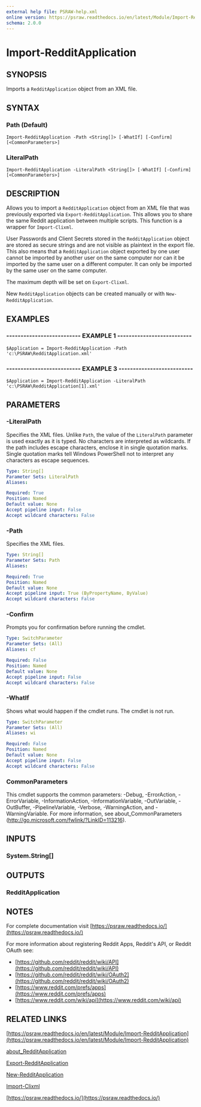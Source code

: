 ```yaml
---
external help file: PSRAW-help.xml
online version: https://psraw.readthedocs.io/en/latest/Module/Import-RedditApplication
schema: 2.0.0
---
```


# Import-RedditApplication

## SYNOPSIS
Imports a `RedditApplication` object from an XML file.

## SYNTAX

### Path (Default)
```
Import-RedditApplication -Path <String[]> [-WhatIf] [-Confirm] [<CommonParameters>]
```

### LiteralPath
```
Import-RedditApplication -LiteralPath <String[]> [-WhatIf] [-Confirm] [<CommonParameters>]
```

## DESCRIPTION
Allows you to import a `RedditApplication` object from an XML file that was previously exported via `Export-RedditApplication`. This allows you to share the same Reddit application between multiple scripts. This function is a wrapper for `Import-Clixml`. 

User Passwords and Client Secrets stored in the `RedditApplication` object are stored as secure strings and are not visible as plaintext in the export file. This also means that a `RedditApplication` object exported by one user cannot be imported by another user on the same computer nor can it be imported by the same user on a different computer. It can only be imported by the same user on the same computer.

The maximum depth will be set on `Export-Clixml`.

New `RedditApplication` objects can be created manually or with `New-RedditApplication`.

## EXAMPLES

### -------------------------- EXAMPLE 1 --------------------------
```
$Application = Import-RedditApplication -Path 'c:\PSRAW\RedditApplication.xml'
```

### -------------------------- EXAMPLE 3 --------------------------
```
$Application = Import-RedditApplication -LiteralPath 'c:\PSRAW\RedditApplication[1].xml'
```

## PARAMETERS

### -LiteralPath
Specifies the XML files. Unlike `Path`, the value of the `LiteralPath` parameter is used exactly as it is typed. No characters are interpreted as wildcards. If the path includes escape characters, enclose it in single quotation marks. Single quotation marks tell Windows PowerShell not to interpret any characters as escape sequences.

```yaml
Type: String[]
Parameter Sets: LiteralPath
Aliases: 

Required: True
Position: Named
Default value: None
Accept pipeline input: False
Accept wildcard characters: False
```

### -Path
Specifies the XML files.

```yaml
Type: String[]
Parameter Sets: Path
Aliases: 

Required: True
Position: Named
Default value: None
Accept pipeline input: True (ByPropertyName, ByValue)
Accept wildcard characters: False
```

### -Confirm
Prompts you for confirmation before running the cmdlet.

```yaml
Type: SwitchParameter
Parameter Sets: (All)
Aliases: cf

Required: False
Position: Named
Default value: None
Accept pipeline input: False
Accept wildcard characters: False
```

### -WhatIf
Shows what would happen if the cmdlet runs.
The cmdlet is not run.

```yaml
Type: SwitchParameter
Parameter Sets: (All)
Aliases: wi

Required: False
Position: Named
Default value: None
Accept pipeline input: False
Accept wildcard characters: False
```

### CommonParameters
This cmdlet supports the common parameters: -Debug, -ErrorAction, -ErrorVariable, -InformationAction, -InformationVariable, -OutVariable, -OutBuffer, -PipelineVariable, -Verbose, -WarningAction, and -WarningVariable. For more information, see about_CommonParameters (http://go.microsoft.com/fwlink/?LinkID=113216).

## INPUTS

### System.String[]

## OUTPUTS

### RedditApplication

## NOTES
For complete documentation visit [https://psraw.readthedocs.io/](https://psraw.readthedocs.io/)

For more information about registering Reddit Apps, Reddit's API, or Reddit OAuth see:

* [https://github.com/reddit/reddit/wiki/API](https://github.com/reddit/reddit/wiki/API)
* [https://github.com/reddit/reddit/wiki/OAuth2](https://github.com/reddit/reddit/wiki/OAuth2)
* [https://www.reddit.com/prefs/apps](https://www.reddit.com/prefs/apps)
* [https://www.reddit.com/wiki/api](https://www.reddit.com/wiki/api)

## RELATED LINKS

[https://psraw.readthedocs.io/en/latest/Module/Import-RedditApplication](https://psraw.readthedocs.io/en/latest/Module/Import-RedditApplication)

[about_RedditApplication](https://psraw.readthedocs.io/en/latest/Module/about_RedditApplication)

[Export-RedditApplication](https://psraw.readthedocs.io/en/latest/Module/Export-RedditApplication)

[New-RedditApplication](https://psraw.readthedocs.io/en/latest/Module/New-RedditApplication)

[Import-Clixml](http://go.microsoft.com/fwlink/?LinkID=113340)

[https://psraw.readthedocs.io/](https://psraw.readthedocs.io/)